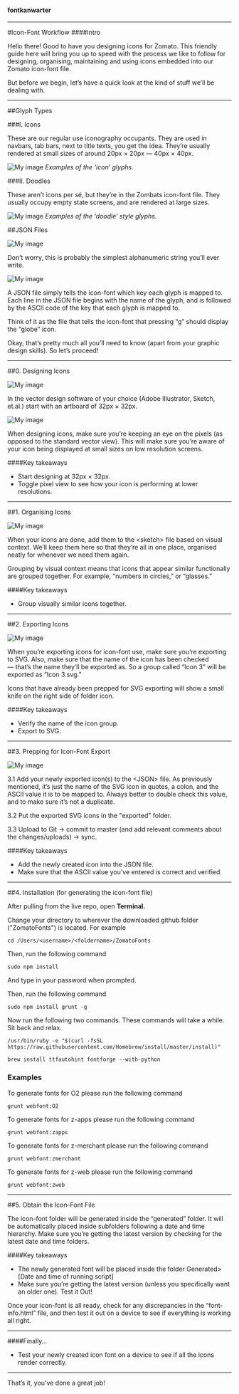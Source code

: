 #### fontkanwarter

---

#Icon-Font Workflow
####Intro

Hello there! Good to have you designing icons for Zomato. This friendly guide here will bring you up to speed with the process we like to follow for designing, organising, maintaining and using icons embedded into our Zomato icon-font file. 

But before we begin, let’s have a quick look at the kind of stuff we’ll be dealing with.

---

##Glyph Types

###I. Icons

These are our regular use iconography occupants. They are used in navbars, tab bars, next to title texts, you get the idea. They’re usually rendered at small sizes of around 20px × 20px — 40px × 40px.

![My image](https://raw.githubusercontent.com/dilbertoid/fontkanwarter/master/Readme-Images/1-Icons.png)
_Examples of the ‘icon’ glyphs._

###II. Doodles

These aren’t icons per sé, but they’re in the Zombats icon-font file. They usually occupy empty state screens, and are rendered at large sizes.

![My image](https://raw.githubusercontent.com/dilbertoid/fontkanwarter/master/Readme-Images/2-Doodles.png)
_Examples of the ‘doodle’ style glyphs._

##JSON Files

![My image](https://raw.githubusercontent.com/dilbertoid/fontkanwarter/master/Readme-Images/3-Json-file.png)

Don’t worry, this is probably the simplest alphanumeric string you’ll ever write. 

![My image](https://raw.githubusercontent.com/dilbertoid/fontkanwarter/master/Readme-Images/4-Json-format.png)

A JSON file simply tells the icon-font which key each glyph is mapped to. Each line in the JSON file begins with the name of the glyph, and is followed by the ASCII code of the key that each glyph is mapped to.  

Think of it as the file that tells the icon-font that pressing “g” should display the “globe” icon. 

Okay, that’s pretty much all you’ll need to know (apart from your graphic design skills). So let’s proceed!

---

##0. Designing Icons

![My image](https://raw.githubusercontent.com/dilbertoid/fontkanwarter/master/Readme-Images/5-Sketch-artboard.png)

In the vector design software of your choice (Adobe Illustrator, Sketch, et.al.) start with an artboard of 32px × 32px.  

![My image](https://raw.githubusercontent.com/dilbertoid/fontkanwarter/master/Readme-Images/6-Show-pixels.png)

When designing icons, make sure you’re keeping an eye on the pixels (as opposed to the standard vector view). This will make sure you’re aware of your icon being displayed at small sizes on low resolution screens. 

####Key takeaways

- Start designing at 32px × 32px.
- Toggle pixel view to see how your icon is performing at lower resolutions.

---

##1. Organising Icons 

![My image](https://raw.githubusercontent.com/dilbertoid/fontkanwarter/master/Readme-Images/7-Organize.png)

When your icons are done, add them to the &lt;sketch&gt; file based on visual context. We’ll keep them here so that they’re all in one place, organised neatly for whenever we need them again.

Grouping by visual context means that icons that appear similar functionally are grouped together. For example, “numbers in circles,” or “glasses.”

####Key takeaways

- Group visually similar icons together.

---

##2. Exporting Icons 

![My image](https://raw.githubusercontent.com/dilbertoid/fontkanwarter/master/Readme-Images/8-Export.png)

When you’re exporting icons for icon-font use, make sure you’re exporting to SVG. Also, make sure that the name of the icon has been checked — that’s the name they’ll be exported as. So a group called “Icon 3” will be exported as “Icon 3.svg.”  

Icons that have already been prepped for SVG exporting will show a small knife on the right side of folder icon. 

####Key takeaways

- Verify the name of the icon group. 
- Export to SVG.

---

##3. Prepping for Icon-Font Export

![My image](https://raw.githubusercontent.com/dilbertoid/fontkanwarter/master/Readme-Images/9-Prepping.png)

3.1 Add your newly exported icon(s) to the &lt;JSON&gt; file. As previously mentioned, it’s just the name of the SVG icon in quotes, a colon, and the ASCII value it is to be mapped to. Always better to double check this value, and to make sure it’s not a duplicate. 

3.2 Put the exported SVG icons in the "exported" folder.

3.3 Upload to Git -> commit to master (and add relevant comments about the changes/uploads) -> sync.


####Key takeaways

- Add the newly created icon into the JSON file. 
- Make sure that the ASCII value you’ve entered is correct and verified. 

---

##4. Installation (for generating the icon-font file)

After pulling from the live repo, open **Terminal.**

Change your directory to wherever the downloaded github folder ("ZomatoFonts") is located. For example

```
cd /Users/<username>/<foldername>/ZomatoFonts
```

Then, run the following command

```
sudo npm install
```

And type in your password when prompted. 

Then, run the following command

```
sudo npm install grunt -g
```

Now run the following two commands. These commands will take a while. Sit back and relax.

```
/usr/bin/ruby -e "$(curl -fsSL https://raw.githubusercontent.com/Homebrew/install/master/install)"

brew install ttfautohint fontforge --with-python

```



###  Examples

To generate fonts for O2 please run the following command

```
grunt webfont:O2
```

To generate fonts for z-apps please run the following command

```
grunt webfont:zapps
```

To generate fonts for z-merchant please run the following command

```
grunt webfont:zmerchant
```

To generate fonts for z-web please run the following command

```
grunt webfont:zweb
```

---

##5. Obtain the Icon-Font File  

The icon-font folder will be generated inside the “generated” folder. It will be automatically placed inside subfolders following a date and time hierarchy. Make sure you’re getting the latest version by checking for the latest date and time folders. 

####Key takeaways

- The newly generated font will be placed inside the folder Generated&gt;[Date and time of running script]
- Make sure you’re getting the latest version (unless you specifically want an older one). Test it Out! 

Once your icon-font is all ready, check for any discrepancies in the “font-info.html” file, and then test it out on a device to see if everything is working all right. 

---

####Finally…

- Test your newly created icon font on a device to see if all the icons render correctly. 

---

That’s it, you’ve done a great job!


